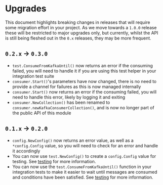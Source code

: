 # Upgrades

This document highlights breaking changes in releases that will require some migration effort in your project. As we move towards a `1.0.0` release these will be restricted to major upgrades only, but currently, whilst the API is still being fleshed out in the `0.x` releases, they may be more frequent. 

## `0.2.x` -> `0.3.0`

* `test.ConsumeFromKafkaUntil()` now returns an error if the consuming failed, you will need to handle it if you are using this test helper in your integration test suite
* `consumer.Start()`'s parameters have now changed, there is no need to provide a channel for failures as this is now managed internally
* `consumer.Start()` now returns an error if the consuming failed, you will need to handle this error, likely by logging it and exiting
* `consumer.NewCollection()` has been renamed to `consumer.newKafkaConsumerCollection()`, and is now no longer part of the public API of this module

## `0.1.x` -> `0.2.0`

* `config.NewConfig()` now returns an error value, as well as a `*config.Config` value, so you will need to check for an error and handle it accordingly
* You can now use `test.NewConfig()` to create a `config.Config` value for testing. See [testing](/tools/docs/advanced/testing.md) for more information.
* You can now use the `test.ConsumeFromKafkaUntil()` function in your integration tests to make it easier to wait until messages are consumed and conditions have been satisfied. See [testing](/tools/docs/advanced/testing.md) for more information.